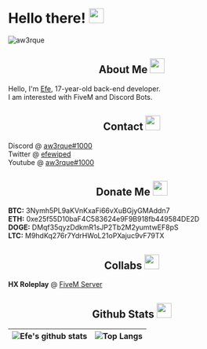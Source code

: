 <h1 align="left">Hello there! <img src = "https://cdn.discordapp.com/emojis/933755928317136907.png?v=1" high="20px" width="30px"></h1>

<img src="https://komarev.com/ghpvc/?username=aw3rque&label=Profile Viewers&color=552b75" alt="aw3rque" />

<div>
    <h2 align="center"> About Me <img src = "https://cdn.discordapp.com/emojis/895594417484873779.png?v=1" high="20px" width="30px"> </h2>
</div>

Hello, I'm [Efe](https://discord.com/users/280750521839517708), 17-year-old back-end developer.\
I am interested with FiveM and Discord Bots.

<div>
    <h2 align="center"> Contact <img src = "https://cdn.discordapp.com/emojis/898285949094621245.png?v=1" high="20px" width="30px"> </h2>
</div>

Discord @ [aw3rque#1000](https://discord.com/users/280750521839517708) \
Twitter @ [efewiped](https://twitter.com/efewiped) \
Youtube @ [aw3rque#1000](https://www.youtube.com/channel/UC4a5DMZ_BjZFDios8od7ENQ) 

<div>
    <h2 align="center"> Donate Me <img src = "https://cdn.discordapp.com/emojis/977408356849422436.png?v=1" high="20px" width="30px"> </h2>
</div>

**BTC:** 3Nymh5PL9aKVnKxaFi66vXuBGjyGMAddn7\
**ETH:** 0xe25f55D10baF4C583624e9F9B918fb449584DE2D\
**DOGE:** DMqf35qyzDdkmR1sJP2Tb2M2yumtwEF8pS\
**LTC:** M9hdKq276r7YdrHWoL21oPXajuc9vF79TX

<div>
    <h2 align="center"> Collabs <img src = "https://cdn.discordapp.com/emojis/743988189814849627.png?v=1" high="20px" width="30px"> </h2>
</div>

**HX Roleplay** @ [FiveM Server](https://discord.gg/dnwTjek3V4)

<div>
    <h2 align="center"> Github Stats <img src = "https://cdn.discordapp.com/emojis/881503652634832896.png?v=1" high="20px" width="30px"> </h2>
</div>

|![Efe's github stats](https://github-readme-stats.vercel.app/api?username=aw3rque&count_private=true&show_icons=true&theme=dracula&disable_animations=true&include_all_commits=true)|![Top Langs](https://github-readme-stats.vercel.app/api/top-langs/?username=aw3rque&theme=dracula&langs_count=10&layout=compact)|
|:-:|:-:|
